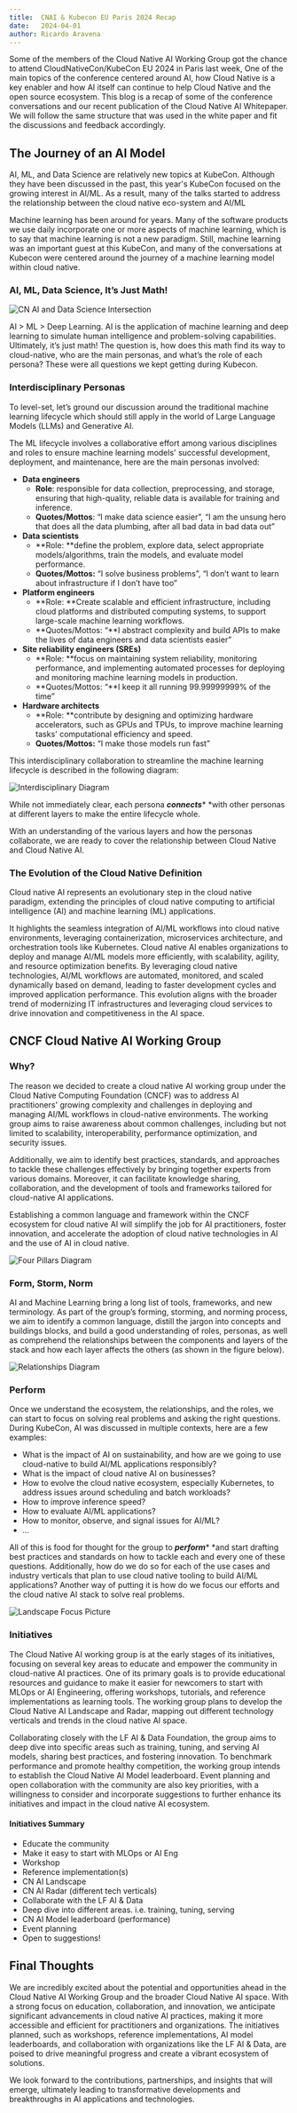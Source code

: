 ```yaml
---
title:  CNAI & Kubecon EU Paris 2024 Recap
date:   2024-04-01
author: Ricardo Aravena
---
```


Some of the members of the Cloud Native AI Working Group got the chance to attend CloudNativeCon/KubeCon EU 2024 in Paris last week, One of the main topics of the conference centered around AI, how Cloud Native is a key enabler and how AI itself can continue to help Cloud Native and the open source ecosystem. This blog is a recap of some of the conference conversations and our recent publication of the Cloud Native AI Whitepaper. We will follow the same structure that was used in the white paper and fit the discussions and feedback accordingly.

## The Journey of an AI Model

AI, ML, and Data Science are relatively new topics at KubeCon. Although they have been discussed in the past, this year's KubeCon focused on the growing interest in AI/ML. As a result, many of the talks started to address the relationship between the cloud native eco-system and AI/ML

Machine learning has been around for years. Many of the software products we use daily incorporate one or more aspects of machine learning, which is to say that machine learning is not a new paradigm. Still, machine learning was an important guest at this KubeCon, and many of the conversations at Kubecon were centered around the journey of a machine learning model within cloud native.

### AI, ML, Data Science, It’s Just Math!

![CN AI and Data Science Intersection](https://github.com/cncf/tag-runtime/assets/7659560/57a0cca8-3102-4d82-b105-53ba54c83ce4)

AI > ML > Deep Learning. AI is the application of machine learning and deep learning to simulate human intelligence and problem-solving capabilities.  Ultimately, it’s just math! The question is, how does this math find its way to cloud-native, who are the main personas, and what’s the role of each persona? These were all questions we kept getting during Kubecon.

### Interdisciplinary Personas

To level-set, let’s ground our discussion around the traditional machine learning lifecycle which should still apply in the world of Large Language Models (LLMs)  and Generative AI.

The ML lifecycle involves a collaborative effort among various disciplines and roles to ensure machine learning models' successful development, deployment, and maintenance, here are the main personas involved:

- **Data engineers** 
  - **Role**: responsible for data collection, preprocessing, and storage, ensuring that high-quality, reliable data is available for training and inference.
  - **Quotes/Mottos**: “I make data science easier”, “I am the unsung hero that does all the data plumbing, after all bad data in bad data out”
- **Data scientists** 
  - **Role: **define the problem, explore data, select appropriate models/algorithms, train the models, and evaluate model performance. 
  - **Quotes/Mottos:** “I solve business problems”, “I don’t want to learn about infrastructure if I don’t have too”
- **Platform engineers**
  - **Role: **Create scalable and efficient infrastructure, including cloud platforms and distributed computing systems, to support large-scale machine learning workflows. 
  - **Quotes/Mottos: “**I abstract complexity and build APIs to make the lives of data engineers and data scientists easier” 
- **Site reliability engineers (SREs)**
  - **Role: **focus on maintaining system reliability, monitoring performance, and implementing automated processes for deploying and monitoring machine learning models in production. 
  - **Quotes/Mottos: “**I keep it all running 99.99999999% of the time”
- **Hardware architects** 
  - **Role: **contribute by designing and optimizing hardware accelerators, such as GPUs and TPUs, to improve machine learning tasks' computational efficiency and speed. 
  - **Quotes/Mottos:** “I make those models run fast”

This interdisciplinary collaboration to streamline the machine learning lifecycle is described in the following diagram:

![Interdisciplinary Diagram](https://github.com/cncf/tag-runtime/assets/7659560/22e0f39c-eb1c-458a-8c8c-dedcb31471c7)

While not immediately clear, each persona ***connects**** *with other personas at different layers to make the entire lifecycle whole. 

With an understanding of the various layers and how the personas collaborate, we are ready to cover the relationship between Cloud Native and Cloud Native AI.

### The Evolution of the Cloud Native Definition

Cloud native AI represents an evolutionary step in the cloud native paradigm, extending the principles of cloud native computing to artificial intelligence (AI) and machine learning (ML) applications.

It highlights the seamless integration of AI/ML workflows into cloud native environments, leveraging containerization, microservices architecture, and orchestration tools like Kubernetes. Cloud native AI enables organizations to deploy and manage AI/ML models more efficiently, with scalability, agility, and resource optimization benefits. By leveraging cloud native technologies, AI/ML workflows are automated, monitored, and scaled dynamically based on demand, leading to faster development cycles and improved application performance. This evolution aligns with the broader trend of modernizing IT infrastructures and leveraging cloud services to drive innovation and competitiveness in the AI space.

## CNCF Cloud Native AI Working Group

### Why?

The reason we decided to create a cloud native AI working group under the Cloud Native Computing Foundation (CNCF) was to address AI practitioners' growing complexity and challenges in deploying and managing AI/ML workflows in cloud-native environments. The working group aims to raise awareness about common challenges, including but not limited to scalability, interoperability, performance optimization, and security issues.

Additionally, we aim to identify best practices, standards, and approaches to tackle these challenges effectively by bringing together experts from various domains. Moreover, it can facilitate knowledge sharing, collaboration, and the development of tools and frameworks tailored for cloud-native AI applications.

Establishing a common language and framework within the CNCF ecosystem for cloud native AI will simplify the job for AI practitioners, foster innovation, and accelerate the adoption of cloud native technologies in AI and the use of AI in cloud native.

![Four Pillars Diagram](https://github.com/cncf/tag-runtime/assets/7659560/ae39bb24-673d-4061-84be-5a68ef718350)

### Form, Storm, Norm

AI and Machine Learning bring a long list of tools, frameworks, and new terminology. As part of the group’s forming, storming, and norming process, we aim to identify a common language, distill the jargon into concepts and buildings blocks, and build a good understanding of roles, personas, as well as comprehend the relationships between the components and layers of the stack and how each layer affects the others (as shown in the figure below).

![Relationships Diagram](https://github.com/cncf/tag-runtime/assets/7659560/2a87229e-f705-4416-9076-5ec87b1a9a79)

### Perform

Once we understand the ecosystem, the relationships, and the roles, we can start to focus on solving real problems and asking the right questions. During KubeCon, AI was discussed in multiple contexts, here are a few examples:

- What is the impact of AI on sustainability, and how are we going to use cloud-native to build AI/ML applications responsibly?
- What is the impact of cloud native AI on businesses?
- How to evolve the cloud native ecosystem, especially Kubernetes, to address issues around scheduling and batch workloads?
- How to improve inference speed?
- How to evaluate AI/ML applications?
- How to monitor, observe, and signal issues for AI/ML?
- …

All of this is food for thought for the group to ***perform**** *and start drafting best practices and standards on how to tackle each and every one of these questions. Additionally, how do we do so for each of the use cases and industry verticals that plan to use cloud native tooling to build AI/ML applications? Another way of putting it is how do we focus our efforts and the cloud native AI stack to solve real problems. 

![Landscape Focus Picture](https://github.com/cncf/tag-runtime/assets/7659560/3a5b884c-93fc-4db7-80a0-1bfc859e9d1e)

### Initiatives

The Cloud Native AI working group is at the early stages of its initiatives, focusing on several key areas to educate and empower the community in cloud-native AI practices. One of its primary goals is to provide educational resources and guidance to make it easier for newcomers to start with MLOps or AI Engineering, offering workshops, tutorials, and reference implementations as learning tools. The working group plans to develop the Cloud Native AI Landscape and Radar, mapping out different technology verticals and trends in the cloud native AI space.

Collaborating closely with the LF AI & Data Foundation, the group aims to deep dive into specific areas such as training, tuning, and serving AI models, sharing best practices, and fostering innovation. To benchmark performance and promote healthy competition, the working group intends to establish the Cloud Native AI Model leaderboard. Event planning and open collaboration with the community are also key priorities, with a willingness to consider and incorporate suggestions to further enhance its initiatives and impact in the cloud native AI ecosystem.

#### Initiatives Summary

- Educate the community
- Make it easy to start with MLOps or AI Eng
- Workshop
- Reference implementation(s)
- CN AI Landscape
- CN AI Radar (different tech verticals)
- Collaborate with the LF AI & Data
- Deep dive into different areas. i.e. training, tuning, serving
- CN AI Model leaderboard (performance)
- Event planning
- Open to suggestions!

## Final Thoughts

We are incredibly excited about the potential and opportunities ahead in the Cloud Native AI Working Group and the broader Cloud Native AI space. With a strong focus on education, collaboration, and innovation, we anticipate significant advancements in cloud native AI practices, making it more accessible and efficient for practitioners and organizations. The initiatives planned, such as workshops, reference implementations, AI model leaderboards, and collaboration with organizations like the LF AI & Data, are poised to drive meaningful progress and create a vibrant ecosystem of solutions.

We look forward to the contributions, partnerships, and insights that will emerge, ultimately leading to transformative developments and breakthroughs in AI applications and technologies.
